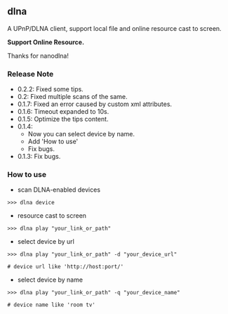 ## dlna

A UPnP/DLNA client, support local file and online resource cast to screen.

**Support Online Resource.**

Thanks for nanodlna!


### Release Note
* 0.2.2: Fixed some tips.
* 0.2: Fixed multiple scans of the same.
* 0.1.7: Fixed an error caused by custom xml attributes.
* 0.1.6: Timeout expanded to 10s.
* 0.1.5: Optimize the tips content.
* 0.1.4:
    * Now you can select device by name.
    * Add 'How to use'
    * Fix bugs.
* 0.1.3: Fix bugs.


### How to use
* scan DLNA-enabled devices
```shell
>>> dlna device
```

* resource cast to screen
```shell
>>> dlna play "your_link_or_path"
```

* select device by url
```shell
>>> dlna play "your_link_or_path" -d "your_device_url"

# device url like 'http://host:port/'
```

* select device by name
```shell
>>> dlna play "your_link_or_path" -q "your_device_name"

# device name like 'room tv'
```
